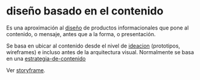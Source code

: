 # diseño basado en el contenido

Es una aproximación al [diseño](dise%C3%B1o.md) de productos informacionales que pone al contenido, o mensaje, antes que a la forma, o presentación.

Se basa en ubicar al contenido desde el nivel de [ideacion](ideacion.md) (prototipos, wireframes) e incluso antes de la arquitectura visual. Normalmente se basa en una [estrategia-de-contenido](estrategia-de-contenido.md)

Ver [storyframe](storyframe.md).
